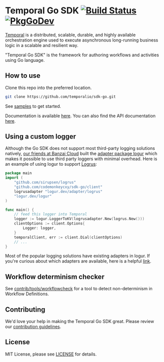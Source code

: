 # Temporal Go SDK [![Build Status](https://badge.buildkite.com/ce6df3b1a8b375270261ae70fb2d2756af298fef3a0dac4d20.svg?theme=github&branch=master)](https://buildkite.com/temporal/temporal-go-client) [![PkgGoDev](https://pkg.go.dev/badge/go.temporal.io/sdk)](https://pkg.go.dev/go.temporal.io/sdk)

[Temporal](https://github.com/temporalio/temporal) is a distributed, scalable, durable, and highly available orchestration engine used to execute asynchronous long-running business logic in a scalable and resilient way.

"Temporal Go SDK" is the framework for authoring workflows and activities using Go language.

## How to use

Clone this repo into the preferred location.

```bash
git clone https://github.com/temporalio/sdk-go.git
```

See [samples](https://github.com/temporalio/samples-go) to get started.

Documentation is available [here](https://docs.temporal.io). 
You can also find the API documentation [here](https://pkg.go.dev/go.temporal.io/sdk).

## Using a custom logger

Although the Go SDK does not support most third-party logging solutions natively, [our friends at Banzai Cloud](https://github.com/sagikazarmark) built the [adapter package logur](https://github.com/logur/logur) which makes it possible to use third party loggers with minimal overhead. Here is an example of using logur to support [Logrus](https://github.com/sirupsen/logrus):

```go
package main
import (
	"github.com/sirupsen/logrus"
	"github.com/codemonkeycxy/sdk-go/client"
	logrusadapter "logur.dev/adapter/logrus"
	"logur.dev/logur"
)

func main() {
	// feed this logger into Temporal
	logger := logur.LoggerToKV(logrusadapter.New(logrus.New()))
	clientOptions := client.Options{
		Logger: logger,
	}
	temporalClient, err := client.Dial(clientOptions)
	// ...
}
```

Most of the popular logging solutions have existing adapters in logur. If you're curious about which adapters are available, here is a helpful [link](https://github.com/logur?q=adapter-).

## Workflow determinism checker

See [contrib/tools/workflowcheck](contrib/tools/workflowcheck) for a tool to detect non-determinism in Workflow Definitions.

## Contributing
We'd love your help in making the Temporal Go SDK great. Please review our [contribution guidelines](CONTRIBUTING.md).

## License
MIT License, please see [LICENSE](LICENSE) for details.
